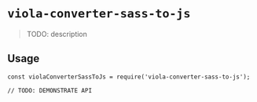 # `viola-converter-sass-to-js`

> TODO: description

## Usage

```
const violaConverterSassToJs = require('viola-converter-sass-to-js');

// TODO: DEMONSTRATE API
```
